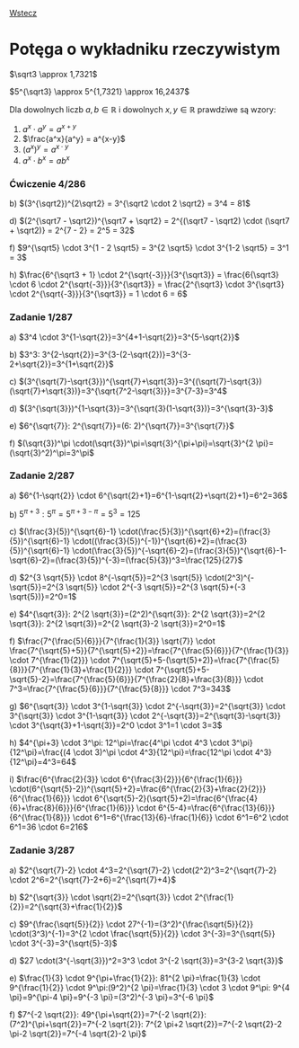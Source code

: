[Wstecz](../matematyka.md)

# Potęga o wykładniku rzeczywistym

$`\sqrt3 \approx 1,7321`$

$`5^{\sqrt3} \approx 5^{1,7321} \approx 16,2437`$

Dla dowolnych liczb $`a, b \in \mathbb{R}`$ i dowolnych $`x, y \in \mathbb{R}`$ prawdziwe są wzory:

1. $`a^x \cdot a^y = a^{x+y}`$
2. $`\frac{a^x}{a^y} = a^{x-y}`$
3. $`(a^x)^y = a^{x \cdot y}`$
4. $`a^x \cdot b^x = ab^x`$

### Ćwiczenie 4/286

b) $`(3^{\sqrt2})^{2\sqrt2} = 3^{\sqrt2 \cdot 2 \sqrt2} = 3^4 = 81`$

d) $`(2^{\sqrt7 - \sqrt2})^{\sqrt7 + \sqrt2} = 2^{(\sqrt7 - \sqrt2) \cdot (\sqrt7 + \sqrt2)} = 2^{7 - 2} = 2^5 = 32`$

f) $`9^{\sqrt5} \cdot 3^{1 - 2 \sqrt5} = 3^{2 \sqrt5} \cdot 3^{1-2 \sqrt5} = 3^1 = 3`$

h) $`\frac{6^{\sqrt3 + 1} \cdot 2^{\sqrt{-3}}}{3^{\sqrt3}} = \frac{6{\sqrt3} \cdot 6 \cdot 2^{\sqrt{-3}}}{3^{\sqrt3}} = \frac{2^{\sqrt3} \cdot 3^{\sqrt3} \cdot 2^{\sqrt{-3}}}{3^{\sqrt3}} = 1 \cdot 6 = 6`$

### Zadanie 1/287

a) $`3^4 \cdot 3^{1-\sqrt{2}}=3^{4+1-\sqrt{2}}=3^{5-\sqrt{2}}`$

b) $`3^3: 3^{2-\sqrt{2}}=3^{3-(2-\sqrt{2})}=3^{3-2+\sqrt{2}}=3^{1+\sqrt{2}}`$

c) $`(3^{\sqrt{7}-\sqrt{3}})^{\sqrt{7}+\sqrt{3}}=3^{(\sqrt{7}-\sqrt{3})(\sqrt{7}+\sqrt{3})}=3^{\sqrt{7^2-\sqrt{3}}}=3^{7-3}=3^4`$

d) $`(3^{\sqrt{3}})^{1-\sqrt{3}}=3^{\sqrt{3}(1-\sqrt{3})}=3^{\sqrt{3}-3}`$

e) $`6^{\sqrt{7}}: 2^{\sqrt{7}}=(6: 2)^{\sqrt{7}}=3^{\sqrt{7}}`$

f) $`(\sqrt{3})^\pi \cdot(\sqrt{3})^\pi=\sqrt{3}^{\pi+\pi}=\sqrt{3}^{2 \pi}=(\sqrt{3}^2)^\pi=3^\pi`$

### Zadanie 2/287

a) $`6^{1-\sqrt{2}} \cdot 6^{\sqrt{2}+1}=6^{1-\sqrt{2}+\sqrt{2}+1}=6^2=36`$

b) $`5^{\pi+3}: 5^\pi=5^{\pi+3-\pi}=5^3=125`$

c) $`(\frac{3}{5})^{\sqrt{6}-1} \cdot(\frac{5}{3})^{\sqrt{6}+2}=(\frac{3}{5})^{\sqrt{6}-1} \cdot((\frac{3}{5})^{-1})^{\sqrt{6}+2}=(\frac{3}{5})^{\sqrt{6}-1} \cdot(\frac{3}{5})^{-\sqrt{6}-2}=(\frac{3}{5})^{\sqrt{6}-1-\sqrt{6}-2}=(\frac{3}{5})^{-3}=(\frac{5}{3})^3=\frac{125}{27}`$

d) $`2^{3 \sqrt{5}} \cdot 8^{-\sqrt{5}}=2^{3 \sqrt{5}} \cdot(2^3)^{-\sqrt{5}}=2^{3 \sqrt{5}} \cdot 2^{-3 \sqrt{5}}=2^{3 \sqrt{5}+(-3 \sqrt{5})}=2^0=1`$

e) $`4^{\sqrt{3}}: 2^{2 \sqrt{3}}=(2^2)^{\sqrt{3}}: 2^{2 \sqrt{3}}=2^{2 \sqrt{3}}: 2^{2 \sqrt{3}}=2^{2 \sqrt{3}-2 \sqrt{3}}=2^0=1`$

f) $`\frac{7^{\frac{5}{6}}}{7^{\frac{1}{3}} \sqrt{7}} \cdot \frac{7^{\sqrt{5}+5}}{7^{\sqrt{5}+2}}=\frac{7^{\frac{5}{6}}}{7^{\frac{1}{3}} \cdot 7^{\frac{1}{2}}} \cdot 7^{\sqrt{5}+5-(\sqrt{5}+2)}=\frac{7^{\frac{5}{8}}}{7^{\frac{1}{3}+\frac{1}{2}}} \cdot 7^{\sqrt{5}+5-\sqrt{5}-2}=\frac{7^{\frac{5}{6}}}{7^{\frac{2}{8}+\frac{3}{8}}} \cdot 7^3=\frac{7^{\frac{5}{6}}}{7^{\frac{5}{8}}} \cdot 7^3=343`$

g) $`6^{\sqrt{3}} \cdot 3^{1-\sqrt{3}} \cdot 2^{-\sqrt{3}}=2^{\sqrt{3}} \cdot 3^{\sqrt{3}} \cdot 3^{1-\sqrt{3}} \cdot 2^{-\sqrt{3}}=2^{\sqrt{3}-\sqrt{3}} \cdot 3^{\sqrt{3}+1-\sqrt{3}}=2^0 \cdot 3^1=1 \cdot 3=3`$

h) $`4^{\pi+3} \cdot 3^\pi: 12^\pi=\frac{4^\pi \cdot 4^3 \cdot 3^\pi}{12^\pi}=\frac{(4 \cdot 3)^\pi \cdot 4^3}{12^\pi}=\frac{12^\pi \cdot 4^3}{12^\pi}=4^3=64`$

i) $`\frac{6^{\frac{2}{3}} \cdot 6^{\frac{3}{2}}}{6^{\frac{1}{6}}} \cdot(6^{\sqrt{5}-2})^{\sqrt{5}+2}=\frac{6^{\frac{2}{3}+\frac{2}{2}}}{6^{\frac{1}{6}}} \cdot 6^{\sqrt{5}-2}(\sqrt{5}+2)=\frac{6^{\frac{4}{6}+\frac{8}{6}}}{6^{\frac{1}{6}}} \cdot 6^{5-4}=\frac{6^{\frac{13}{6}}}{6^{\frac{1}{8}}} \cdot 6^1=6^{\frac{13}{6}-\frac{1}{6}} \cdot 6^1=6^2 \cdot 6^1=36 \cdot 6=216`$

### Zadanie 3/287

a) $`2^{\sqrt{7}-2} \cdot 4^3=2^{\sqrt{7}-2} \cdot(2^2)^3=2^{\sqrt{7}-2} \cdot 2^6=2^{\sqrt{7}-2+6}=2^{\sqrt{7}+4}`$

b) $`2^{\sqrt{3}} \cdot \sqrt{2}=2^{\sqrt{3}} \cdot 2^{\frac{1}{2}}=2^{\sqrt{3}+\frac{1}{2}}`$

c) $`9^{\frac{\sqrt{5}}{2}} \cdot 27^{-1}=(3^2)^{\frac{\sqrt{5}}{2}} \cdot(3^3)^{-1}=3^{2 \cdot \frac{\sqrt{5}}{2}} \cdot 3^{-3}=3^{\sqrt{5}} \cdot 3^{-3}=3^{\sqrt{5}-3}`$

d) $`27 \cdot(3^{-\sqrt{3}})^2=3^3 \cdot 3^{-2 \sqrt{3}}=3^{3-2 \sqrt{3}}`$

e) $`\frac{1}{3} \cdot 9^{\pi+\frac{1}{2}}: 81^{2 \pi}=\frac{1}{3} \cdot 9^{\frac{1}{2}} \cdot 9^\pi:(9^2)^{2 \pi}=\frac{1}{3} \cdot 3 \cdot 9^\pi: 9^{4 \pi}=9^{\pi-4 \pi}=9^{-3 \pi}=(3^2)^{-3 \pi}=3^{-6 \pi}`$

f) $`7^{-2 \sqrt{2}}: 49^{\pi+\sqrt{2}}=7^{-2 \sqrt{2}}:(7^2)^{\pi+\sqrt{2}}=7^{-2 \sqrt{2}}: 7^{2 \pi+2 \sqrt{2}}=7^{-2 \sqrt{2}-2 \pi-2 \sqrt{2}}=7^{-4 \sqrt{2}-2 \pi}`$
